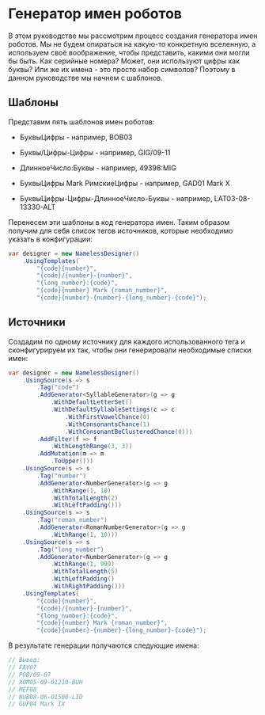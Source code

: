 # Генератор имен роботов

В этом руководстве мы рассмотрим процесс создания генератора имен роботов. Мы не будем опираться на какую-то конкретную вселенную, а используем своё воображение, чтобы представить, какими они могли бы быть. Как серийные номера? Может, они используют цифры как буквы? Или же их имена - это просто набор символов? Поэтому в данном руководстве мы начнем с шаблонов.

## Шаблоны

Представим пять шаблонов имен роботов:

+ БуквыЦифры - например, BOB03

+ Буквы/Цифры-Цифры - например, GIG/09-11

+ ДлинноеЧисло:Буквы - например, 49398:MIG

+ БуквыЦифры Mark РимскиеЦифры - например, GAD01 Mark X

+ БуквыЦифры-Цифры-ДлинноеЧисло-Буквы - например, LAT03-08-13330-ALT

Перенесем эти шаблоны в код генератора имен. Таким образом получим для себя список тегов источников, которые необходимо указать в конфигурации:

```csharp
var designer = new NamelessDesigner()
    .UsingTemplates(
        "{code}{number}",
        "{code}/{number}-{number}",
        "{long_number}:{code}",
        "{code}{number} Mark {roman_number}",
        "{code}{number}-{number}-{long_number}-{code}");
```

## Источники

Создадим по одному источнику для каждого использованного тега и сконфигурируем их так, чтобы они генерировали необходимые списки имен:

```csharp
var designer = new NamelessDesigner()
    .UsingSource(s => s
        .Tag("code")
        .AddGenerator<SyllableGenerator>(g => g
            .WithDefaultLetterSet()
            .WithDefaultSyllableSettings(c => c
                .WithFirstVowelChance(0)
                .WithConsonantsChance(1)
                .WithConsonantBeClusteredChance(0)))
        .AddFilter(f => f
            .WithLengthRange(3, 3))
        .AddMutation(m => m
            .ToUpper()))
    .UsingSource(s => s
        .Tag("number")
        .AddGenerator<NumberGenerator>(g => g
            .WithRange(1, 10)
            .WithTotalLength(2)
            .WithLeftPadding()))
    .UsingSource(s => s
        .Tag("roman_number")
        .AddGenerator<RomanNumberGenerator>(g => g
            .WithRange(1, 10)))
    .UsingSource(s => s
        .Tag("long_number")
        .AddGenerator<NumberGenerator>(g => g
            .WithRange(1, 999)
            .WithTotalLength(5)
            .WithLeftPadding()
            .WithRightPadding()))
    .UsingTemplates(
        "{code}{number}",
        "{code}/{number}-{number}",
        "{long_number}:{code}",
        "{code}{number} Mark {roman_number}",
        "{code}{number}-{number}-{long_number}-{code}");
```

В результате генерации получаются следующие имена:

```csharp
// Вывод:
// FAV07
// POB/09-07
// XOM05-09-01210-BUH
// MEF08
// NUB08-06-01500-LID
// GUF04 Mark IX
```
